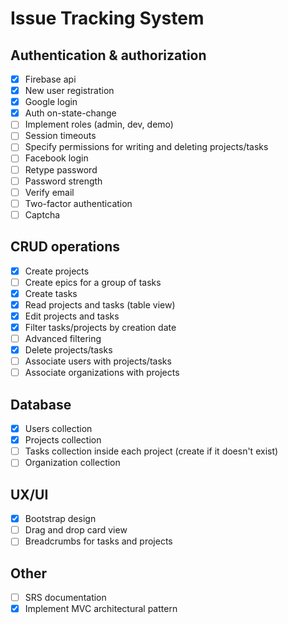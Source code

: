 # Issue Tracking System

## Authentication & authorization
- [x] Firebase api
- [x] New user registration
- [x] Google login
- [x] Auth on-state-change
- [ ] Implement roles (admin, dev, demo)
- [ ] Session timeouts
- [ ] Specify permissions for writing and deleting projects/tasks
- [ ] Facebook login
- [ ] Retype password
- [ ] Password strength
- [ ] Verify email
- [ ] Two-factor authentication
- [ ] Captcha

## CRUD operations
- [x] Create projects
- [ ] Create epics for a group of tasks
- [x] Create tasks
- [x] Read projects and tasks (table view)
- [x] Edit projects and tasks
- [x] Filter tasks/projects by creation date
- [ ] Advanced filtering
- [x] Delete projects/tasks
- [ ] Associate users with projects/tasks
- [ ] Associate organizations with projects

## Database
- [x] Users collection
- [x] Projects collection
- [ ] Tasks collection inside each project (create if it doesn't exist)
- [ ] Organization collection

## UX/UI
- [x] Bootstrap design
- [ ] Drag and drop card view
- [ ] Breadcrumbs for tasks and projects

## Other
- [ ] SRS documentation
- [x] Implement MVC architectural pattern